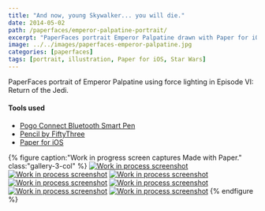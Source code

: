 ```yaml
---
title: "And now, young Skywalker... you will die."
date: 2014-05-02
path: /paperfaces/emperor-palpatine-portrait/
excerpt: "PaperFaces portrait Emperor Palpatine drawn with Paper for iOS on an iPad."
image: ../../images/paperfaces-emperor-palpatine.jpg
categories: [paperfaces]
tags: [portrait, illustration, Paper for iOS, Star Wars]
---
```


PaperFaces portrait of Emperor Palpatine using force lighting in Episode VI: Return of the Jedi.

#### Tools used

- [Pogo Connect Bluetooth Smart Pen](https://www.amazon.com/gp/product/B009K448L4/ref=as_li_ss_tl?ie=UTF8&camp=1789&creative=390957&creativeASIN=B009K448L4&linkCode=as2&tag=mademist-20)
- [Pencil by FiftyThree](https://www.amazon.com/FiftyThree-Digital-Stylus-Pencil-iPhone/dp/B01JJBUYR4/ref=as_li_ss_tl?keywords=pencil+53&qid=1550586265&s=gateway&sr=8-3&linkCode=ll1&tag=mademist-20&linkId=0134793cb840affff60f2e45a7f64678&language=en_US)
- [Paper for iOS](https://paper.bywetransfer.com/)

{% figure caption:"Work in progress screen captures Made with Paper." class:"gallery-3-col" %}
[![Work in process screenshot](../../images/paperfaces-emperor-palpatine-process-1-600.jpg)](../../images/paperfaces-emperor-palpatine-process-1-lg.jpg) [![Work in process screenshot](../../images/paperfaces-emperor-palpatine-process-2-600.jpg)](../../images/paperfaces-emperor-palpatine-process-2-lg.jpg) [![Work in process screenshot](../../images/paperfaces-emperor-palpatine-process-3-600.jpg)](../../images/paperfaces-emperor-palpatine-process-3-lg.jpg) [![Work in process screenshot](../../images/paperfaces-emperor-palpatine-process-4-600.jpg)](../../images/paperfaces-emperor-palpatine-process-4-lg.jpg) [![Work in process screenshot](../../images/paperfaces-emperor-palpatine-process-5-600.jpg)](../../images/paperfaces-emperor-palpatine-process-5-lg.jpg) [![Work in process screenshot](../../images/paperfaces-emperor-palpatine-process-6-600.jpg)](../../images/paperfaces-emperor-palpatine-process-6-lg.jpg) [![Work in process screenshot](../../images/paperfaces-emperor-palpatine-process-7-600.jpg)](../../images/paperfaces-emperor-palpatine-process-7-lg.jpg)
{% endfigure %}

